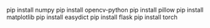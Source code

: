 pip install numpy
pip install opencv-python
pip install pillow
pip install matplotlib
pip install easydict
pip install flask
pip install torch
